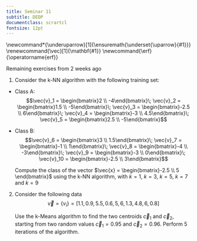 ```yaml
---
title: Seminar 11
subtitle: DEDP
documentclass: scrartcl
fontsize: 12pt
---
```


\newcommand*{\underuparrow}[1]{\ensuremath{\underset{\uparrow}{#1}}}
\renewcommand{\vec}[1]{\mathbf{#1}}
\newcommand{\erf}{\operatorname{erf}}

Remaining exercises from 2 weeks ago

1. Consider the k-NN algorithm with the following training set:
* Class A:
$$\vec{v}_1 = \begin{bmatrix}2 \\ -4\end{bmatrix}\;
\vec{v}_2 = \begin{bmatrix}1.5 \\ -5\end{bmatrix}\;
\vec{v}_3 = \begin{bmatrix}-2.5 \\ 6\end{bmatrix}\;
\vec{v}_4 = \begin{bmatrix}-3 \\ 4.5\end{bmatrix}\;
\vec{v}_5 = \begin{bmatrix}2.5 \\ -5\end{bmatrix}$$
* Class B:
$$\vec{v}_6 = \begin{bmatrix}3 \\ 1.5\end{bmatrix}\;
\vec{v}_7 = \begin{bmatrix}-1 \\ 1\end{bmatrix}\;
\vec{v}_8 = \begin{bmatrix}-4 \\ -3\end{bmatrix}\;
\vec{v}_9 = \begin{bmatrix}-3 \\ 0\end{bmatrix}\;
\vec{v}_10 = \begin{bmatrix}-2.5 \\ 3\end{bmatrix}$$

    Compute the class of the vector $\vec{x} = \begin{bmatrix}-2.5 \\ 5 \end{bmatrix}$
using the k-NN algorithm, with $k=1$, $k=3$, $k=5$, $k=7$ and $k=9$

2. Consider the following data
$$\vec{v} = \left\lbrace v_i \right\rbrace = [ 1.1, 0.9, 
5.5, 0.6, 5, 6, 1.3, 4.8, 6, 0.8 ] $$

    Use the k-Means algorithm to find the two centroids $\vec{c}_1$ and $\vec{c}_2$,
starting from two random values $\vec{c}_1 = 0.95$ and $\vec{c}_2 = 0.96$. Perform
5 iterations of the algorithm.
